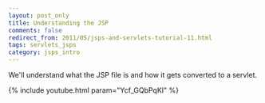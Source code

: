 ```yaml
---           
layout: post_only
title: Understanding the JSP
comments: false
redirect_from: 2011/05/jsps-and-servlets-tutorial-11.html
tags: servlets_jsps
category: jsps_intro
---
```


We'll understand what the JSP file is and how it gets converted to a servlet.

{% include youtube.html param="Ycf_GQbPqKI" %}